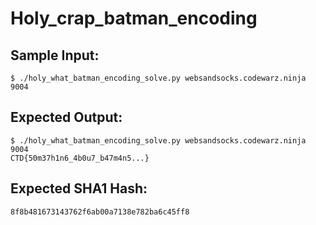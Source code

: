 # Holy_crap_batman_encoding

## Sample Input:

```
$ ./holy_what_batman_encoding_solve.py websandsocks.codewarz.ninja 9004
```
## Expected Output:

```
$ ./holy_what_batman_encoding_solve.py websandsocks.codewarz.ninja 9004
CTD{50m37h1n6_4b0u7_b47m4n5...}
```
## Expected SHA1 Hash:

```
8f8b481673143762f6ab00a7138e782ba6c45ff8
```
